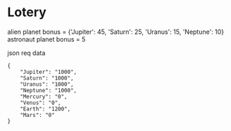 # Lotery

alien planet bonus = {'Jupiter': 45, 'Saturn': 25, 'Uranus': 15, 'Neptune': 10}
astronaut planet bonus = 5

json req data
```
{
    "Jupiter": "1000",
    "Saturn": "1000",
    "Uranus": "1000",
    "Neptune": "1000",
    "Mercury": "0",
    "Venus": "0",
    "Earth": "1200",
    "Mars": "0"
}
```